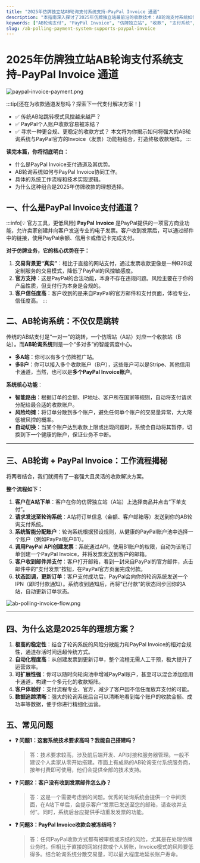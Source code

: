 ```yaml
---
title: "2025年仿牌独立站AB轮询支付系统支持-PayPal Invoice 通道"
description: "本指南深入探讨了2025年仿牌独立站最前沿的收款技术：AB轮询支付系统如何集成PayPal Invoice通道，以实现更稳定、更安全的收款流程，有效规避风险。"
keywords: ["AB轮询支付", "PayPal Invoice", "仿牌独立站", "收款", "支付系统", "2025", "支付通道"]
slug: /ab-polling-payment-system-supports-paypal-invoice
---
```


# 2025年仿牌独立站AB轮询支付系统支持-PayPal Invoice 通道

![paypal-invoice-payment.png](https://list.ucards.store/d/img/paypal-invoice-payment.webp)

:::tip[还在为收款通道发愁吗？探索下一代支付解决方案！]
- ✅ 传统AB站跳转模式风控越来越严？
- ✅ PayPal个人账户收款容易被冻结？
- ✅ 寻求一种更合规、更稳定的收款方式？
本文将为你揭示如何将强大的AB轮询系统与PayPal官方的Invoice（发票）功能相结合，打造终极收款矩阵。
:::

**读完本篇，你将彻底明白：**
- 什么是PayPal Invoice支付通道及其优势。
- AB轮询系统如何与PayPal Invoice协同工作。
- 具体的系统工作流程和技术实现逻辑。
- 为什么这种组合是2025年仿牌收款的理想选择。

## 一、什么是PayPal Invoice支付通道？

:::info[💡 官方工具，更低风险]
**PayPal Invoice** 是PayPal提供的一项官方商业功能，允许卖家创建并向客户发送专业的电子发票。客户收到发票后，可以通过邮件中的链接，使用PayPal余额、信用卡或借记卡完成支付。

**对于仿牌业务，它的核心优势在于：**
1.  **交易背景更“真实”**：相比于直接的网站支付，通过发票收款更像是一种B2B或定制服务的交易模式，降低了PayPal的风控敏感度。
2.  **官方支持**：这是PayPal的合法功能，本身不存在违规问题。风险主要在于你的产品性质，但支付行为本身是合规的。
3.  **客户信任度高**：客户收到的是来自PayPal的官方邮件和支付页面，体验专业，信任度高。
:::

## 二、AB轮询系统：不仅仅是跳转

传统的AB站支付是“一对一”的跳转，一个仿牌站（A站）对应一个收款站（B站）。而**AB轮询系统**则是一个“多对多”的智能调度中心。

- **多A站**：你可以有多个仿牌推广站。
- **多B户**：你可以接入多个收款账户（B户），这些账户可以是Stripe、其他信用卡通道，当然，也可以是**多个PayPal Invoice账户**。

**系统核心功能**：
- **智能路由**：根据订单的金额、IP地址、客户所在国家等规则，自动将支付请求分配给最合适的收款账户。
- **风险均摊**：将订单分散到多个账户，避免任何单个账户的交易量异常，大大降低被风控的概率。
- **自动切换**：当某个账户达到收款上限或出现问题时，系统会自动将其暂停，切换到下一个健康的账户，保证业务不中断。

---

## 三、AB轮询 + PayPal Invoice：工作流程揭秘

将两者结合，我们就拥有了一套强大且灵活的收款解决方案。

**整个流程如下：**

1.  **客户在A站下单**：客户在你的仿牌独立站（A站）上选择商品并点击“下单支付”。
2.  **请求发送至轮询系统**：A站将订单信息（金额、客户邮箱等）发送到你的AB轮询支付系统。
3.  **系统智能分配账户**：轮询系统根据预设规则，从健康的PayPal账户池中选择一个账户（例如PayPal账户B1）。
4.  **调用PayPal API创建发票**：系统通过API，使用B1账户的权限，自动为该笔订单创建一个PayPal Invoice，并将发票发送到客户的邮箱。
5.  **客户收到邮件并支付**：客户打开邮箱，看到一封来自PayPal的官方邮件，点击邮件中的“支付发票”按钮，在PayPal官方页面完成付款。
6.  **状态回调，更新订单**：客户支付成功后，PayPal会向你的轮询系统发送一个IPN（即时付款通知）。系统收到通知后，再将“已付款”的状态同步回你的A站，自动更新订单状态。

![ab-polling-invoice-flow.png](https://list.ucards.store/d/img/ab-polling-invoice-flow.webp)

---

## 四、为什么这是2025年的理想方案？

1.  **极高的稳定性**：结合了轮询系统的风险分散能力和PayPal Invoice的相对合规性，通道存活时间远超传统方式。
2.  **自动化程度高**：从创建发票到更新订单，整个流程无需人工干预，极大提升了运营效率。
3.  **可扩展性强**：你可以随时向轮询池中增减PayPal账户，甚至可以混合添加信用卡通道，构建一个多元化的收款矩阵。
4.  **客户体验好**：支付流程专业、官方，减少了客户因不信任而放弃支付的可能。
5.  **数据追踪清晰**：强大的轮询系统后台可以清晰地看到每个账户的收款金额、成功率等数据，便于你进行精细化运营。

## 五、常见问题

- **❓ 问题1：这套系统技术要求高吗？我能自己搭建吗？**
  > 答：技术要求较高，涉及前后端开发、API对接和服务器管理。一般不建议个人卖家从零开始搭建。市面上有成熟的AB轮询支付系统服务商，按年付费即可使用，他们会提供全部的技术支持。

- **❓ 问题2：客户没有收到发票邮件怎么办？**
  > 答：这是一个需要考虑到的问题。优秀的轮询系统会提供一个中间页面，在A站下单后，会提示客户“发票已发送至您的邮箱，请查收并支付”。同时，系统后台应提供手动重发发票的功能。

- **❓ 问题3：PayPal Invoice收款会被冻结吗？**
  > 答：任何PayPal收款方式都有被审核或冻结的风险，尤其是在处理仿牌业务时。但相比于直接的网站付款或个人转账，Invoice模式的风险要低得多。结合轮询系统分散交易量，可以最大程度地延长账户寿命。
